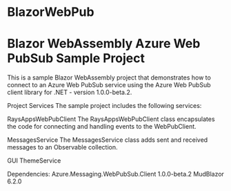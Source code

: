 # BlazorWebPub
# Blazor WebAssembly Azure Web PubSub Sample Project
This is a sample Blazor WebAssembly project that demonstrates how to connect to an Azure Web PubSub service using the Azure Web PubSub client library for .NET - version 1.0.0-beta.2.

Project Services
The sample project includes the following services:

RaysAppsWebPubClient
The RaysAppsWebPubClient class encapsulates the code for connecting and handling events to the WebPubClient.

MessagesService
The MessagesService class adds sent and received messages to an Observable collection.

GUI ThemeService

Dependencies:
Azure.Messaging.WebPubSub.Client 1.0.0-beta.2
MudBlazor 6.2.0

